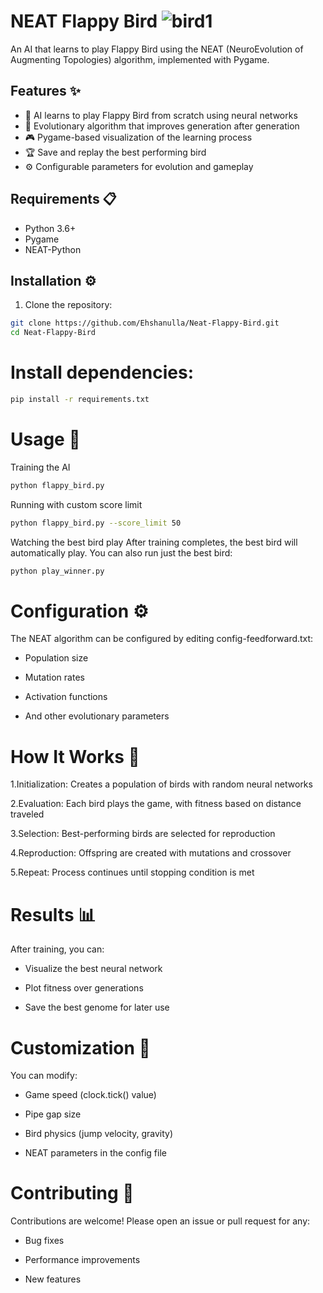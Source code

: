 # NEAT Flappy Bird ![bird1](https://github.com/user-attachments/assets/88e414de-6665-474a-89f9-c91f5d0ac167)


An AI that learns to play Flappy Bird using the NEAT (NeuroEvolution of Augmenting Topologies) algorithm, implemented with Pygame.


## Features ✨

- 🧠 AI learns to play Flappy Bird from scratch using neural networks
- 🔄 Evolutionary algorithm that improves generation after generation
- 🎮 Pygame-based visualization of the learning process
- 🏆 Save and replay the best performing bird
- ⚙️ Configurable parameters for evolution and gameplay

## Requirements 📋

- Python 3.6+
- Pygame
- NEAT-Python

## Installation ⚙️

1. Clone the repository:
```bash
git clone https://github.com/Ehshanulla/Neat-Flappy-Bird.git
cd Neat-Flappy-Bird
```

# Install dependencies:
  ```bash
  pip install -r requirements.txt
```
# Usage 🚀
Training the AI
```bash
python flappy_bird.py
```
Running with custom score limit
```bash
python flappy_bird.py --score_limit 50
```
Watching the best bird play
After training completes, the best bird will automatically play. You can also run just the best bird:

```bash
python play_winner.py
```
# Configuration ⚙️
The NEAT algorithm can be configured by editing config-feedforward.txt:

- Population size

- Mutation rates

- Activation functions

- And other evolutionary parameters

# How It Works 🧠
1.Initialization: Creates a population of birds with random neural networks

2.Evaluation: Each bird plays the game, with fitness based on distance traveled

3.Selection: Best-performing birds are selected for reproduction

4.Reproduction: Offspring are created with mutations and crossover

5.Repeat: Process continues until stopping condition is met

# Results 📊
After training, you can:

- Visualize the best neural network

- Plot fitness over generations

- Save the best genome for later use

# Customization 🎨
You can modify:

- Game speed (clock.tick() value)

- Pipe gap size

- Bird physics (jump velocity, gravity)

- NEAT parameters in the config file

# Contributing 🤝
Contributions are welcome! Please open an issue or pull request for any:

- Bug fixes

- Performance improvements

- New features


